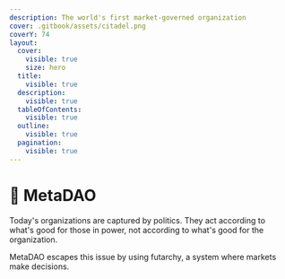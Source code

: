 ```yaml
---
description: The world's first market-governed organization
cover: .gitbook/assets/citadel.png
coverY: 74
layout:
  cover:
    visible: true
    size: hero
  title:
    visible: true
  description:
    visible: true
  tableOfContents:
    visible: true
  outline:
    visible: true
  pagination:
    visible: true
---
```


# 🔴 MetaDAO

Today's organizations are captured by politics. They act according to what's good for those in power, not according to what's good for the organization.

MetaDAO escapes this issue by using futarchy, a system where markets make decisions.
